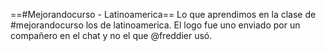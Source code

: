==#Mejorandocurso - Latinoamerica==
Lo que aprendimos en la clase de #mejorandocurso los de latinoamerica.
El logo fue uno enviado por un compañero en el chat y no el que @freddier usó.